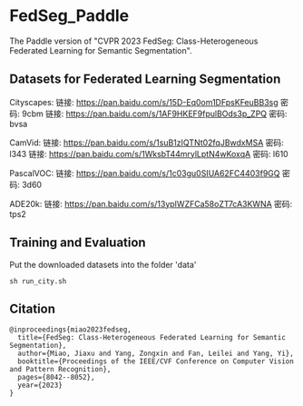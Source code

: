 # FedSeg_Paddle
The Paddle version of "CVPR 2023 FedSeg: Class-Heterogeneous Federated Learning for Semantic Segmentation".


## Datasets for Federated Learning Segmentation

Cityscapes: 链接: https://pan.baidu.com/s/15D-Eq0om1DFpsKFeuBB3sg  密码: 9cbm 
            链接: https://pan.baidu.com/s/1AF9HKEF9fpulBOds3p_ZPQ  密码: bvsa

CamVid:  链接: https://pan.baidu.com/s/1suB1zIQTNt02fqJBwdxMSA  密码: l343
         链接: https://pan.baidu.com/s/1WksbT44mrylLptN4wKoxqA  密码: l610


PascalVOC: 链接: https://pan.baidu.com/s/1c03gu0SIUA62FC4403f9GQ  密码: 3d60


ADE20k: 链接: https://pan.baidu.com/s/13ypIWZFCa58oZT7cA3KWNA  密码: tps2

## Training and Evaluation

Put the downloaded datasets into the folder 'data'
```
sh run_city.sh
```

## Citation
```
@inproceedings{miao2023fedseg,
  title={FedSeg: Class-Heterogeneous Federated Learning for Semantic Segmentation},
  author={Miao, Jiaxu and Yang, Zongxin and Fan, Leilei and Yang, Yi},
  booktitle={Proceedings of the IEEE/CVF Conference on Computer Vision and Pattern Recognition},
  pages={8042--8052},
  year={2023}
}
```
